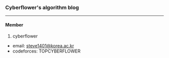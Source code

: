 ### Cyberflower's algorithm blog
---

#### Member

1. cyberflower
* email: steve1401@korea.ac.kr
* codeforces: TOPCYBERFLOWER
